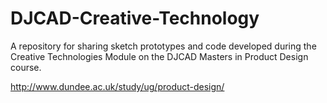 # DJCAD-Creative-Technology
A repository for sharing sketch prototypes and code developed during the Creative Technologies Module on the DJCAD Masters in Product Design course. 

http://www.dundee.ac.uk/study/ug/product-design/
